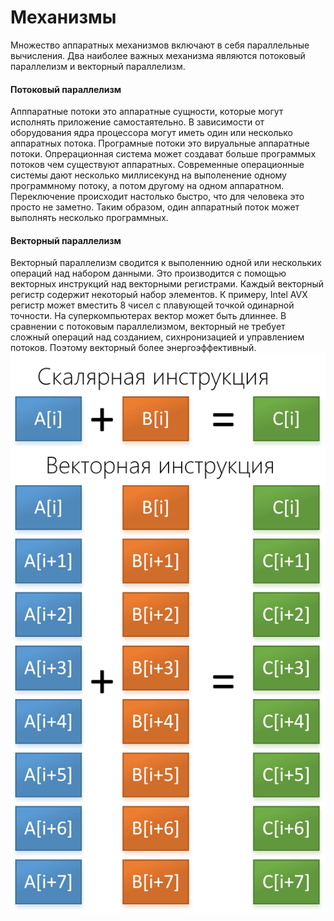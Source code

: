 # Механизмы


Множество аппаратных механизмов включают в себя параллельные вычисления. Два наиболее важных механизма являются потоковый параллелизм и векторный параллелизм.

#### Потоковый параллелизм

Апппаратные потоки это аппаратные сущности, которые могут исполнять приложение самостаятельно. В зависимости от оборудования ядра процессора могут иметь один или несколько аппаратных потока. Програмные потоки это вируальные аппаратные потоки. Опрерационная система может создават больше программых потоков чем существуют аппаратных. Современные операционные системы дают несколько миллисекунд на выполенение одному программному потоку, а потом другому на одном аппаратном. Переключение происходит настолько быстро, что для человека это просто не заметно. Таким образом, один аппаратный поток может выполнять несколько программных.


#### Векторный параллелизм

Векторный параллелизм сводится к выполеннию одной или нескольких операций над  набором данными. Это производится с помощью векторных инструкций над векторными регистрами. Каждый векторный регистр содержит некоторый набор элементов. К примеру, Intel AVX  регистр может вместить 8 чисел с плавующей точкой одинарной точности. На суперкомпьютерах вектор может быть длиннее. В сравнении c потоковым параллелизмом, векторный не требует сложный операций над созданием, сихнронизацией и управлением потоков. Поэтому векторный более энергоэффективный.
![](vector2.png)